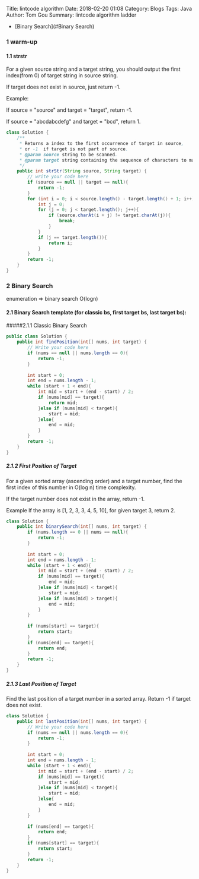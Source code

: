 Title: lintcode algorithm
Date: 2018-02-20 01:08
Category: Blogs
Tags: Java
Author: Tom Gou
Summary: lintcode algorithm ladder


* [Binary Search](#Binary Search)


### 1 warm-up

#### 1.1 strstr
For a given source string and a target string, you should output the first index(from 0) of target string in source string.

If target does not exist in source, just return -1.

Example:

If source = "source" and target = "target", return -1.

If source = "abcdabcdefg" and target = "bcd", return 1.

```java
class Solution {
    /**
     * Returns a index to the first occurrence of target in source,
     * or -1  if target is not part of source.
     * @param source string to be scanned.
     * @param target string containing the sequence of characters to match.
     */
    public int strStr(String source, String target) {
        // write your code here
        if (source == null || target == null){
            return -1;
        }
        for (int i = 0; i < source.length() - target.length() + 1; i++){
            int j = 0;
            for (j = 0; j < target.length(); j++){
                if (source.charAt(i + j) != target.charAt(j)){
                    break;
                }
            }
            if (j == target.length()){
                return i;
            }
        }
        return -1;
    }
}
```


### 2 Binary Search

enumeration => binary search O(logn)

#### 2.1 Binary Search template (for classic bs, first target bs, last target bs):

#####2.1.1 Classic Binary Search
```java
public class Solution {
    public int findPosition(int[] nums, int target) {
        // Write your code here
        if (nums == null || nums.length == 0){
            return -1;
        }
        
        int start = 0;
        int end = nums.length - 1;
        while (start + 1 < end){
            int mid = start + (end - start) / 2;
            if (nums[mid] == target){
                return mid;
            }else if (nums[mid] < target){
                start = mid;
            }else{
                end = mid;
            }
        }
        return -1;
    }
}
```

##### 2.1.2 First Position of Target
For a given sorted array (ascending order) and a target number, find the first index of this number in O(log n) time complexity.

If the target number does not exist in the array, return -1.

Example
If the array is [1, 2, 3, 3, 4, 5, 10], for given target 3, return 2.

```java
class Solution {
    public int binarySearch(int[] nums, int target) {
        if (nums.length == 0 || nums == null){
            return -1;
        }
        
        int start = 0;
        int end = nums.length - 1;
        while (start + 1 < end){
            int mid = start + (end - start) / 2;
            if (nums[mid] == target){
                end = mid;
            }else if (nums[mid] < target){
                start = mid;
            }else if (nums[mid] > target){
                end = mid;
            }
        }
        
        if (nums[start] == target){
            return start;
        }
        if (nums[end] == target){
            return end;
        }
        return -1;
    }
}
```

##### 2.1.3 Last Position of Target
Find the last position of a target number in a sorted array. Return -1 if target does not exist.

```java
class Solution {
    public int lastPosition(int[] nums, int target) {
        // Write your code here
        if (nums == null || nums.length == 0){
            return -1;
        }
        
        int start = 0;
        int end = nums.length - 1;
        while (start + 1 < end){
            int mid = start + (end - start) / 2;
            if (nums[mid] == target){
                start = mid;
            }else if (nums[mid] < target){
                start = mid;
            }else{
                end = mid;
            }
        }
        
        if (nums[end] == target){
            return end;
        }
        if (nums[start] == target){
            return start;
        }
        return -1;
    }
}
```